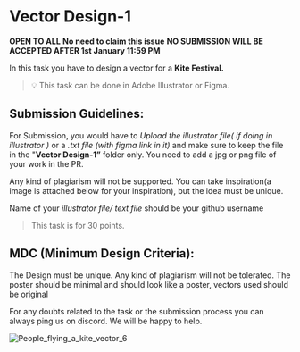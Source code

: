 # Vector Design-1

**OPEN TO ALL** **No need to claim this issue** **NO SUBMISSION WILL BE ACCEPTED AFTER 1st January 11:59 PM**

In this task you have to design a vector for a **Kite Festival.**

> 💡 This task can be done in Adobe Illustrator or Figma.

## Submission Guidelines:

For Submission, you would have to *Upload the illustrator file( if doing in illustrator )* or a *.txt file (with figma link in it)* and make sure to keep the file in the "**Vector Design-1”** folder only. You need to add a jpg or png file of your work in the PR.

Any kind of plagiarism will not be supported. You can take inspiration(a image is attached below for your inspiration), but the idea must be unique.

Name of your *illustrator file/ text file* should be your github username

> This task is for 30 points.

## **MDC (Minimum Design Criteria):**

The Design must be unique. Any kind of plagiarism will not be tolerated. The poster should be minimal and should look like a poster, vectors used should be original

For any doubts related to the task or the submission process you can always ping us on discord. We will be happy to help.

![People_flying_a_kite_vector_6](https://user-images.githubusercontent.com/97426868/210037058-d4fd21cd-3b90-44c6-b891-4695d713cdda.jpeg)
